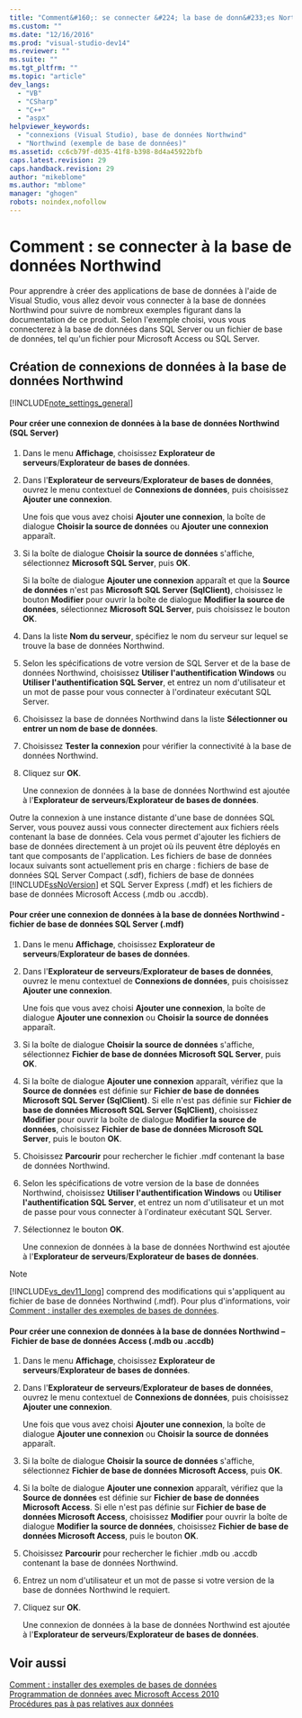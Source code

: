 ```yaml
---
title: "Comment&#160;: se connecter &#224; la base de donn&#233;es Northwind | Microsoft Docs"
ms.custom: ""
ms.date: "12/16/2016"
ms.prod: "visual-studio-dev14"
ms.reviewer: ""
ms.suite: ""
ms.tgt_pltfrm: ""
ms.topic: "article"
dev_langs: 
  - "VB"
  - "CSharp"
  - "C++"
  - "aspx"
helpviewer_keywords: 
  - "connexions (Visual Studio), base de données Northwind"
  - "Northwind (exemple de base de données)"
ms.assetid: cc6cb79f-d035-41f8-b398-8d4a45922bfb
caps.latest.revision: 29
caps.handback.revision: 29
author: "mikeblome"
ms.author: "mblome"
manager: "ghogen"
robots: noindex,nofollow
---
```

# Comment&#160;: se connecter &#224; la base de donn&#233;es Northwind
Pour apprendre à créer des applications de base de données à l'aide de Visual Studio, vous allez devoir vous connecter à la base de données Northwind pour suivre de nombreux exemples figurant dans la documentation de ce produit.  Selon l'exemple choisi, vous vous connecterez à la base de données dans SQL Server ou un fichier de base de données, tel qu'un fichier pour Microsoft Access ou SQL Server.  
  
## Création de connexions de données à la base de données Northwind  
 [!INCLUDE[note_settings_general](../data-tools/includes/note_settings_general_md.md)]  
  
#### Pour créer une connexion de données à la base de données Northwind \(SQL Server\)  
  
1.  Dans le menu **Affichage**, choisissez **Explorateur de serveurs**\/**Explorateur de bases de données**.  
  
2.  Dans l'**Explorateur de serveurs**\/**Explorateur de bases de données**, ouvrez le menu contextuel de **Connexions de données**, puis choisissez **Ajouter une connexion**.  
  
     Une fois que vous avez choisi **Ajouter une connexion**, la boîte de dialogue **Choisir la source de données** ou **Ajouter une connexion** apparaît.  
  
3.  Si la boîte de dialogue **Choisir la source de données** s'affiche, sélectionnez **Microsoft SQL Server**, puis **OK**.  
  
     Si la boîte de dialogue **Ajouter une connexion** apparaît et que la **Source de données** n'est pas **Microsoft SQL Server \(SqlClient\)**, choisissez le bouton **Modifier** pour ouvrir la boîte de dialogue **Modifier la source de données**, sélectionnez **Microsoft SQL Server**, puis choisissez le bouton **OK**.  
  
4.  Dans la liste **Nom du serveur**, spécifiez le nom du serveur sur lequel se trouve la base de données Northwind.  
  
5.  Selon les spécifications de votre version de SQL Server et de la base de données Northwind, choisissez **Utiliser l'authentification Windows** ou **Utiliser l'authentification SQL Server**, et entrez un nom d'utilisateur et un mot de passe pour vous connecter à l'ordinateur exécutant SQL Server.  
  
6.  Choisissez la base de données Northwind dans la liste **Sélectionner ou entrer un nom de base de données**.  
  
7.  Choisissez **Tester la connexion** pour vérifier la connectivité à la base de données Northwind.  
  
8.  Cliquez sur **OK**.  
  
     Une connexion de données à la base de données Northwind est ajoutée à l'**Explorateur de serveurs**\/**Explorateur de bases de données**.  
  
 Outre la connexion à une instance distante d'une base de données SQL Server, vous pouvez aussi vous connecter directement aux fichiers réels contenant la base de données.  Cela vous permet d'ajouter les fichiers de base de données directement à un projet où ils peuvent être déployés en tant que composants de l'application.  Les fichiers de base de données locaux suivants sont actuellement pris en charge : fichiers de base de données SQL Server Compact \(.sdf\), fichiers de base de données [!INCLUDE[ssNoVersion](../data-tools/includes/ssnoversion_md.md)] et SQL Server Express \(.mdf\) et les fichiers de base de données Microsoft Access \(.mdb ou .accdb\).  
  
#### Pour créer une connexion de données à la base de données Northwind \- fichier de base de données SQL Server \(.mdf\)  
  
1.  Dans le menu **Affichage**, choisissez **Explorateur de serveurs**\/**Explorateur de bases de données**.  
  
2.  Dans l'**Explorateur de serveurs**\/**Explorateur de bases de données**, ouvrez le menu contextuel de **Connexions de données**, puis choisissez **Ajouter une connexion**.  
  
     Une fois que vous avez choisi **Ajouter une connexion**, la boîte de dialogue **Ajouter une connexion** ou **Choisir la source de données** apparaît.  
  
3.  Si la boîte de dialogue **Choisir la source de données** s'affiche, sélectionnez **Fichier de base de données Microsoft SQL Server**, puis **OK**.  
  
4.  Si la boîte de dialogue **Ajouter une connexion** apparaît, vérifiez que la **Source de données** est définie sur **Fichier de base de données Microsoft SQL Server \(SqlClient\)**.  Si elle n'est pas définie sur **Fichier de base de données Microsoft SQL Server \(SqlClient\)**, choisissez **Modifier** pour ouvrir la boîte de dialogue **Modifier la source de données**, choisissez **Fichier de base de données Microsoft SQL Server**, puis le bouton **OK**.  
  
5.  Choisissez **Parcourir** pour rechercher le fichier .mdf contenant la base de données Northwind.  
  
6.  Selon les spécifications de votre version de la base de données Northwind, choisissez **Utiliser l'authentification Windows** ou **Utiliser l'authentification SQL Server**, et entrez un nom d'utilisateur et un mot de passe pour vous connecter à l'ordinateur exécutant SQL Server.  
  
7.  Sélectionnez le bouton **OK**.  
  
     Une connexion de données à la base de données Northwind est ajoutée à l'**Explorateur de serveurs**\/**Explorateur de bases de données**.  
  
> [!NOTE]
>  [!INCLUDE[vs_dev11_long](../data-tools/includes/vs_dev11_long_md.md)] comprend des modifications qui s'appliquent au fichier de base de données Northwind \(.mdf\).  Pour plus d'informations, voir [Comment : installer des exemples de bases de données](../data-tools/how-to-install-sample-databases.md).  
  
#### Pour créer une connexion de données à la base de données Northwind – Fichier de base de données Access \(.mdb ou .accdb\)  
  
1.  Dans le menu **Affichage**, choisissez **Explorateur de serveurs**\/**Explorateur de bases de données**.  
  
2.  Dans l'**Explorateur de serveurs**\/**Explorateur de bases de données**, ouvrez le menu contextuel de **Connexions de données**, puis choisissez **Ajouter une connexion**.  
  
     Une fois que vous avez choisi **Ajouter une connexion**, la boîte de dialogue **Ajouter une connexion** ou **Choisir la source de données** apparaît.  
  
3.  Si la boîte de dialogue **Choisir la source de données** s'affiche, sélectionnez **Fichier de base de données Microsoft Access**, puis **OK**.  
  
4.  Si la boîte de dialogue **Ajouter une connexion** apparaît, vérifiez que la **Source de données** est définie sur **Fichier de base de données Microsoft Access**.  Si elle n'est pas définie sur **Fichier de base de données Microsoft Access**, choisissez **Modifier** pour ouvrir la boîte de dialogue **Modifier la source de données**, choisissez **Fichier de base de données Microsoft Access**, puis le bouton **OK**.  
  
5.  Choisissez **Parcourir** pour rechercher le fichier .mdb ou .accdb contenant la base de données Northwind.  
  
6.  Entrez un nom d'utilisateur et un mot de passe si votre version de la base de données Northwind le requiert.  
  
7.  Cliquez sur **OK**.  
  
     Une connexion de données à la base de données Northwind est ajoutée à l'**Explorateur de serveurs**\/**Explorateur de bases de données**.  
  
## Voir aussi  
 [Comment : installer des exemples de bases de données](../data-tools/how-to-install-sample-databases.md)   
 [Programmation de données avec Microsoft Access 2010](http://msdn.microsoft.com/library/office/ff965871.aspx)   
 [Procédures pas à pas relatives aux données](../Topic/Data%20Walkthroughs.md)